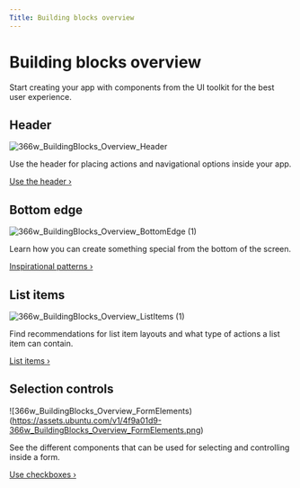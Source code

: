 ```yaml
---
Title: Building blocks overview
---
```


# Building blocks overview

Start creating your app with components from the UI toolkit for the best user experience.

## Header
![366w_BuildingBlocks_Overview_Header](https://assets.ubuntu.com/v1/5f793b5b-366w_BuildingBlocks_Overview_Header.png)

Use the header for placing actions and navigational options inside your app.

[Use the header &rsaquo;](header.md)

## Bottom edge
![366w_BuildingBlocks_Overview_BottomEdge (1)](https://assets.ubuntu.com/v1/e96df5af-366w_BuildingBlocks_Overview_BottomEdge-1.png)

Learn how you can create something special from the bottom of the screen.

[Inspirational patterns &rsaquo;](bottom-edge.md)

## List items
![366w_BuildingBlocks_Overview_ListItems (1)](https://assets.ubuntu.com/v1/e8b9d12d-366w_BuildingBlocks_Overview_ListItems-1.png)

Find recommendations for list item layouts and what type of actions a list item can contain.

[List items &rsaquo;](list-items.md)

## Selection controls
![366w_BuildingBlocks_Overview_FormElements)(https://assets.ubuntu.com/v1/4f9a01d9-366w_BuildingBlocks_Overview_FormElements.png)

See the different components that can be used for selecting and controlling inside a form.

[Use checkboxes &rsaquo;](selection-controls.md)
